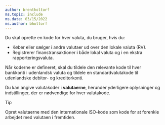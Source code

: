 ```yaml
---
author: brentholtorf
ms.topic: include
ms.date: 03/15/2022
ms.author: bholtorf
---
```

Du skal oprette en kode for hver valuta, du bruger, hvis du:

- Køber eller sælger i andre valutaer ud over den lokale valuta (RV).  
- Registrerer finanstransaktioner i både lokal valuta og i en ekstra rapporteringsvaluta.  

Når koderne er defineret, skal du tildele den relevante kode til hver bankkonti i udenlandsk valuta og tildele en standardvalutakode til udenlandske debitor- og kreditorkonti.

Du kan angive valutakoder i **valutaerne**, herunder yderligere oplysninger og indstillinger, der er nødvendige for hver valutakode.

> [!TIP]
> Opret valutaerne med den internationale ISO-kode som kode for at forenkle arbejdet med valutaen i fremtiden.
